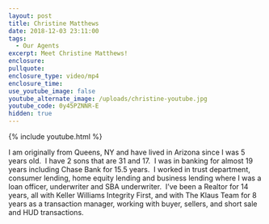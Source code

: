 ```yaml
---
layout: post
title: Christine Matthews
date: 2018-12-03 23:11:00
tags:
  - Our Agents
excerpt: Meet Christine Matthews!
enclosure:
pullquote:
enclosure_type: video/mp4
enclosure_time:
use_youtube_image: false
youtube_alternate_image: /uploads/christine-youtube.jpg
youtube_code: 0y45PZNNR-E
hidden: true
---
```


{% include youtube.html %}

I am originally from Queens, NY and have lived in Arizona since I was 5 years old.  I have 2 sons that are 31 and 17.  I was in banking for almost 19 years including Chase Bank for 15.5 years.  I worked in trust department, consumer lending, home equity lending and business lending where I was a loan officer, underwriter and SBA underwriter.  I’ve been a Realtor for 14 years, all with Keller Williams Integrity First, and with The Klaus Team for 8 years as a transaction manager, working with buyer, sellers, and short sale and HUD transactions.